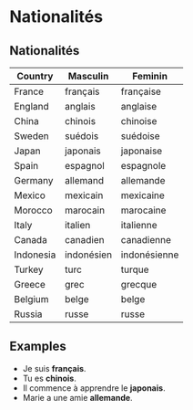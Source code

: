 <!-- make a table to explain french nationalites in english -->

# Nationalités


## Nationalités


| Country | Masculin | Feminin |
| -------- | ------- | ------- |
| France | français | française |
| England | anglais | anglaise |  
| China | chinois | chinoise |
| Sweden | suédois | suédoise |
| Japan | japonais | japonaise |
| Spain | espagnol | espagnole |
| Germany | allemand | allemande |
| Mexico | mexicain | mexicaine |
| Morocco | marocain | marocaine |
| Italy | italien | italienne |
| Canada | canadien | canadienne |
| Indonesia | indonésien | indonésienne |
| Turkey | turc | turque |
| Greece | grec | grecque |
| Belgium | belge | belge |
| Russia | russe | russe |


<!-- some explanations and examples for the topic -->

## Examples

- Je suis **français**.
- Tu es **chinois**.
- Il commence à apprendre le **japonais**.
- Marie a une amie **allemande**.
